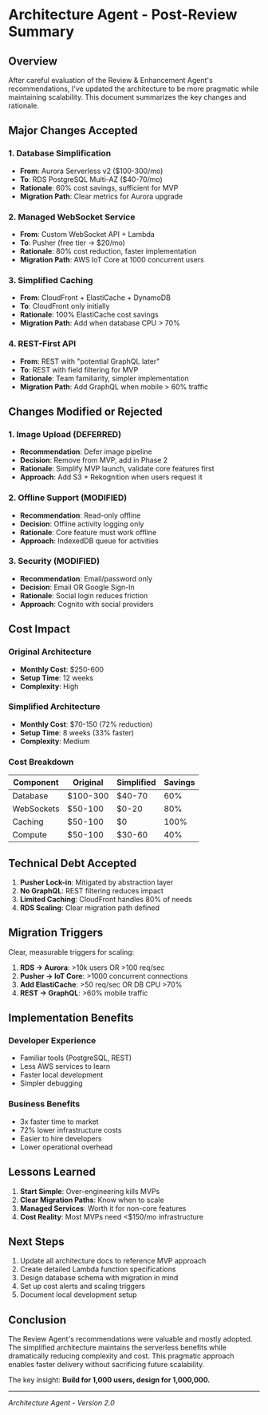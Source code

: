 # Architecture Agent - Post-Review Summary

## Overview

After careful evaluation of the Review & Enhancement Agent's recommendations, I've updated the architecture to be more pragmatic while maintaining scalability. This document summarizes the key changes and rationale.

## Major Changes Accepted

### 1. Database Simplification
- **From**: Aurora Serverless v2 ($100-300/mo)
- **To**: RDS PostgreSQL Multi-AZ ($40-70/mo)
- **Rationale**: 60% cost savings, sufficient for MVP
- **Migration Path**: Clear metrics for Aurora upgrade

### 2. Managed WebSocket Service
- **From**: Custom WebSocket API + Lambda
- **To**: Pusher (free tier → $20/mo)
- **Rationale**: 80% cost reduction, faster implementation
- **Migration Path**: AWS IoT Core at 1000 concurrent users

### 3. Simplified Caching
- **From**: CloudFront + ElastiCache + DynamoDB
- **To**: CloudFront only initially
- **Rationale**: 100% ElastiCache cost savings
- **Migration Path**: Add when database CPU > 70%

### 4. REST-First API
- **From**: REST with "potential GraphQL later"
- **To**: REST with field filtering for MVP
- **Rationale**: Team familiarity, simpler implementation
- **Migration Path**: Add GraphQL when mobile > 60% traffic

## Changes Modified or Rejected

### 1. Image Upload (DEFERRED)
- **Recommendation**: Defer image pipeline
- **Decision**: Remove from MVP, add in Phase 2
- **Rationale**: Simplify MVP launch, validate core features first
- **Approach**: Add S3 + Rekognition when users request it

### 2. Offline Support (MODIFIED)
- **Recommendation**: Read-only offline
- **Decision**: Offline activity logging only
- **Rationale**: Core feature must work offline
- **Approach**: IndexedDB queue for activities

### 3. Security (MODIFIED)
- **Recommendation**: Email/password only
- **Decision**: Email OR Google Sign-In
- **Rationale**: Social login reduces friction
- **Approach**: Cognito with social providers

## Cost Impact

### Original Architecture
- **Monthly Cost**: $250-600
- **Setup Time**: 12 weeks
- **Complexity**: High

### Simplified Architecture
- **Monthly Cost**: $70-150 (72% reduction)
- **Setup Time**: 8 weeks (33% faster)
- **Complexity**: Medium

### Cost Breakdown
| Component | Original | Simplified | Savings |
|-----------|----------|------------|---------|
| Database | $100-300 | $40-70 | 60% |
| WebSockets | $50-100 | $0-20 | 80% |
| Caching | $50-100 | $0 | 100% |
| Compute | $50-100 | $30-60 | 40% |

## Technical Debt Accepted

1. **Pusher Lock-in**: Mitigated by abstraction layer
2. **No GraphQL**: REST filtering reduces impact
3. **Limited Caching**: CloudFront handles 80% of needs
4. **RDS Scaling**: Clear migration path defined

## Migration Triggers

Clear, measurable triggers for scaling:

1. **RDS → Aurora**: >10k users OR >100 req/sec
2. **Pusher → IoT Core**: >1000 concurrent connections
3. **Add ElastiCache**: >50 req/sec OR DB CPU >70%
4. **REST → GraphQL**: >60% mobile traffic

## Implementation Benefits

### Developer Experience
- Familiar tools (PostgreSQL, REST)
- Less AWS services to learn
- Faster local development
- Simpler debugging

### Business Benefits
- 3x faster time to market
- 72% lower infrastructure costs
- Easier to hire developers
- Lower operational overhead

## Lessons Learned

1. **Start Simple**: Over-engineering kills MVPs
2. **Clear Migration Paths**: Know when to scale
3. **Managed Services**: Worth it for non-core features
4. **Cost Reality**: Most MVPs need <$150/mo infrastructure

## Next Steps

1. Update all architecture docs to reference MVP approach
2. Create detailed Lambda function specifications
3. Design database schema with migration in mind
4. Set up cost alerts and scaling triggers
5. Document local development setup

## Conclusion

The Review Agent's recommendations were valuable and mostly adopted. The simplified architecture maintains the serverless benefits while dramatically reducing complexity and cost. This pragmatic approach enables faster delivery without sacrificing future scalability.

The key insight: **Build for 1,000 users, design for 1,000,000.**

---

*Architecture Agent - Version 2.0*